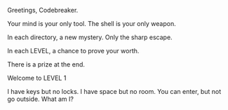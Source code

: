 Greetings, Codebreaker.

Your mind is your only tool. The shell is your only weapon.

In each directory, a new mystery.  Only the sharp escape.

In each LEVEL, a chance to prove your worth.

There is a prize at the end.

Welcome to LEVEL 1

I have keys but no locks. I have space but no room. You can enter, but not go outside. What am I?
